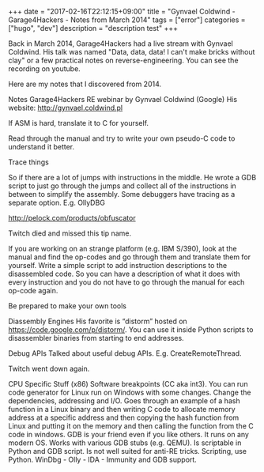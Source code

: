 +++
date = "2017-02-16T22:12:15+09:00"
title = "Gynvael Coldwind - Garage4Hackers - Notes from March 2014"
tags = ["error"]
categories = ["hugo", "dev"]
description = "description test"
+++

Back in March 2014, Garage4Hackers had a live stream with Gynvael Coldwind. His talk was named "Data, data, data! I can't make bricks without clay" or a few practical notes on reverse-engineering. You can see the recording on youtube.

Here are my notes that I discovered from 2014.

Notes Garage4Hackers RE webinar by Gynvael Coldwind (Google)
His website: http://gynvael.coldwind.pl

If ASM is hard, translate it to C for yourself.

Read through the manual and try to write your own pseudo-C code to understand it better.

Trace things

So if there are a lot of jumps with instructions in the middle.
He wrote a GDB script to just go through the jumps and collect all of the instructions in between to simplify the assembly.
Some debuggers have tracing as a separate option. E.g. OllyDBG

http://pelock.com/products/obfuscator

Twitch died and missed this tip name.

If you are working on an strange platform (e.g. IBM S/390), look at the manual and find the op-codes and go through them and translate them for yourself.
Write a simple script to add instruction descriptions to the disassembled code. So you can have a description of what it does with every instruction and you do not have to go through the manual for each op-code again.

Be prepared to make your own tools

Diassembly Engines
His favorite is “distorm” hosted on https://code.google.com/p/distorm/. You can use it inside Python scripts to disassembler binaries from starting to end addresses.

Debug APIs
Talked about useful debug APIs. E.g. CreateRemoteThread.

Twitch went down again.

CPU Specific Stuff (x86)
Software breakpoints (CC aka int3).
You can run code generator for Linux run on Windows with some changes.
Change the dependencies, addressing and I/O.
Goes through an example of a hash function in a Linux binary and then writing C code to allocate memory address at a specific address and then copying the hash function from Linux and putting it on the memory and then calling the function from the C code in windows.
GDB is your friend even if you like others.
It runs on any modern OS.
Works with various GDB stubs (e.g. QEMU).
Is scriptable in Python and GDB script.
Is not well suited for anti-RE tricks.
Scripting, use Python. WinDbg - Olly - IDA - Immunity and GDB support.
